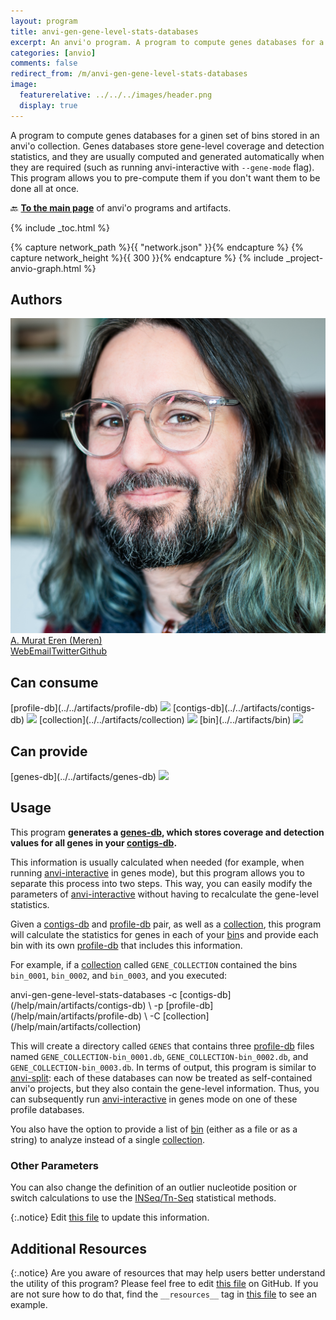 ```yaml
---
layout: program
title: anvi-gen-gene-level-stats-databases
excerpt: An anvi'o program. A program to compute genes databases for a ginen set of bins stored in an anvi&#x27;o collection.
categories: [anvio]
comments: false
redirect_from: /m/anvi-gen-gene-level-stats-databases
image:
  featurerelative: ../../../images/header.png
  display: true
---
```


A program to compute genes databases for a ginen set of bins stored in an anvi&#x27;o collection. Genes databases store gene-level coverage and detection statistics, and they are usually computed and generated automatically when they are required (such as running anvi-interactive with `--gene-mode` flag). This program allows you to pre-compute them if you don&#x27;t want them to be done all at once.

🔙 **[To the main page](../../)** of anvi'o programs and artifacts.


{% include _toc.html %}
<div id="svg" class="subnetwork"></div>
{% capture network_path %}{{ "network.json" }}{% endcapture %}
{% capture network_height %}{{ 300 }}{% endcapture %}
{% include _project-anvio-graph.html %}


## Authors

<div class="anvio-person"><div class="anvio-person-info"><div class="anvio-person-photo"><img class="anvio-person-photo-img" src="../../images/authors/meren.jpg" /></div><div class="anvio-person-info-box"><a href="/people/meren" target="_blank"><span class="anvio-person-name">A. Murat Eren (Meren)</span></a><div class="anvio-person-social-box"><a href="http://merenlab.org" class="person-social" target="_blank"><i class="fa fa-fw fa-home"></i>Web</a><a href="mailto:a.murat.eren@gmail.com" class="person-social" target="_blank"><i class="fa fa-fw fa-envelope-square"></i>Email</a><a href="http://twitter.com/merenbey" class="person-social" target="_blank"><i class="fa fa-fw fa-twitter-square"></i>Twitter</a><a href="http://github.com/meren" class="person-social" target="_blank"><i class="fa fa-fw fa-github"></i>Github</a></div></div></div></div>



## Can consume


<p style="text-align: left" markdown="1"><span class="artifact-r">[profile-db](../../artifacts/profile-db) <img src="../../images/icons/DB.png" class="artifact-icon-mini" /></span> <span class="artifact-r">[contigs-db](../../artifacts/contigs-db) <img src="../../images/icons/DB.png" class="artifact-icon-mini" /></span> <span class="artifact-r">[collection](../../artifacts/collection) <img src="../../images/icons/COLLECTION.png" class="artifact-icon-mini" /></span> <span class="artifact-r">[bin](../../artifacts/bin) <img src="../../images/icons/BIN.png" class="artifact-icon-mini" /></span></p>


## Can provide


<p style="text-align: left" markdown="1"><span class="artifact-p">[genes-db](../../artifacts/genes-db) <img src="../../images/icons/DB.png" class="artifact-icon-mini" /></span></p>


## Usage


This program **generates a <span class="artifact-n">[genes-db](/help/main/artifacts/genes-db)</span>, which stores coverage and detection values for all genes in your <span class="artifact-n">[contigs-db](/help/main/artifacts/contigs-db)</span>.** 

This information is usually calculated when needed (for example, when running <span class="artifact-p">[anvi-interactive](/help/main/programs/anvi-interactive)</span> in genes mode), but this program allows you to separate this process into two steps. This way, you can easily modify the parameters of <span class="artifact-p">[anvi-interactive](/help/main/programs/anvi-interactive)</span> without having to recalculate the gene-level statistics. 

Given a <span class="artifact-n">[contigs-db](/help/main/artifacts/contigs-db)</span> and <span class="artifact-n">[profile-db](/help/main/artifacts/profile-db)</span> pair, as well as a <span class="artifact-n">[collection](/help/main/artifacts/collection)</span>, this program will calculate the statistics for genes in each of your <span class="artifact-n">[bin](/help/main/artifacts/bin)</span>s and provide each bin with its own <span class="artifact-n">[profile-db](/help/main/artifacts/profile-db)</span> that includes this information. 

For example, if a <span class="artifact-n">[collection](/help/main/artifacts/collection)</span> called `GENE_COLLECTION` contained the bins `bin_0001`, `bin_0002`, and `bin_0003`, and you executed:

<div class="codeblock" markdown="1">
anvi&#45;gen&#45;gene&#45;level&#45;stats&#45;databases &#45;c <span class="artifact&#45;n">[contigs&#45;db](/help/main/artifacts/contigs&#45;db)</span> \
                                    &#45;p <span class="artifact&#45;n">[profile&#45;db](/help/main/artifacts/profile&#45;db)</span> \
                                    &#45;C <span class="artifact&#45;n">[collection](/help/main/artifacts/collection)</span> 
</div>

This will create a directory called `GENES` that contains three <span class="artifact-n">[profile-db](/help/main/artifacts/profile-db)</span> files named `GENE_COLLECTION-bin_0001.db`, `GENE_COLLECTION-bin_0002.db`, and `GENE_COLLECTION-bin_0003.db`. In terms of output, this program is similar to <span class="artifact-p">[anvi-split](/help/main/programs/anvi-split)</span>: each of these databases can now be treated as self-contained anvi'o projects, but they also contain the gene-level information. Thus, you can subsequently run <span class="artifact-p">[anvi-interactive](/help/main/programs/anvi-interactive)</span> in genes mode on one of these profile databases. 

You also have the option to provide a list of <span class="artifact-n">[bin](/help/main/artifacts/bin)</span> (either as a file or as a string) to analyze instead of a single <span class="artifact-n">[collection](/help/main/artifacts/collection)</span>. 

### Other Parameters

You can also change the definition of an outlier nucleotide position or switch calculations to use the [INSeq/Tn-Seq](https://www.illumina.com/science/sequencing-method-explorer/kits-and-arrays/in-seq-tn-seq.html) statistical methods. 


{:.notice}
Edit [this file](https://github.com/merenlab/anvio/tree/master/anvio/docs/programs/anvi-gen-gene-level-stats-databases.md) to update this information.


## Additional Resources



{:.notice}
Are you aware of resources that may help users better understand the utility of this program? Please feel free to edit [this file](https://github.com/merenlab/anvio/tree/master/bin/anvi-gen-gene-level-stats-databases) on GitHub. If you are not sure how to do that, find the `__resources__` tag in [this file](https://github.com/merenlab/anvio/blob/master/bin/anvi-interactive) to see an example.
